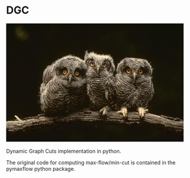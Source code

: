 # DGC

![alt text](https://github.com/DimTrigkakis/DGC/blob/master/sample_input.jpg)

Dynamic Graph Cuts implementation in python.

The original code for computing max-flow/min-cut is contained in the pymaxflow python package.
